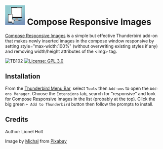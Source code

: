 # ![CRI icon] Compose Responsive Images

[Compose Responsive Images](https://addons.thunderbird.net/en-US/thunderbird/addon/compose-responsive-images/)
is a simple but effective Thunderbird add-on that
makes newly inserted images in the compose window
responsive by setting style="max-width:100%" (without overwriting existing styles if any)
and removing width/height attributes of the &lt;img&gt; tag.

![TB102](https://img.shields.io/badge/Thunderbird%20102-v0.10%20(beta)-c70039)
[![License: GPL 3.0](https://img.shields.io/badge/License-GPL%203.0-red.png)](https://opensource.org/licenses/GPL-3.0)

## Installation

From the [Thunderbird Menu Bar](https://support.mozilla.org/en-US/kb/display-thunderbird-menus-and-toolbar), select ``Tools`` then ``Add-ons`` to open the ``Add-ons Manager``.
Choose the ``Extensions`` tab, search for “responsive” and
look for Compose Responsive Images in the list (probably at the top).
Click the big green ``+ Add to Thunderbird`` button then follow the prompts to install.

## Credits

Author: Lionel Holt
<html>
Image by <a href="https://pixabay.com/users/mocho-156870/?utm_source=link-attribution&amp;utm_medium=referral&amp;utm_campaign=image&amp;utm_content=314153">Michal</a> from <a href="https://pixabay.com//?utm_source=link-attribution&amp;utm_medium=referral&amp;utm_campaign=image&amp;utm_content=314153">Pixabay</a>
</html>

[CRI icon]: images/icon-64.png
